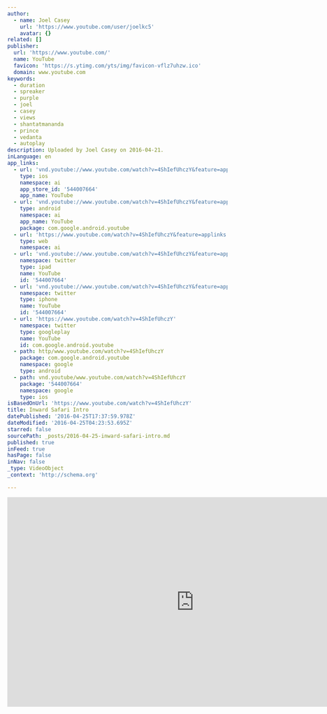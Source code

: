 ```yaml
---
author:
  - name: Joel Casey
    url: 'https://www.youtube.com/user/joelkc5'
    avatar: {}
related: []
publisher:
  url: 'https://www.youtube.com/'
  name: YouTube
  favicon: 'https://s.ytimg.com/yts/img/favicon-vflz7uhzw.ico'
  domain: www.youtube.com
keywords:
  - duration
  - spreaker
  - purple
  - joel
  - casey
  - views
  - shantatmananda
  - prince
  - vedanta
  - autoplay
description: Uploaded by Joel Casey on 2016-04-21.
inLanguage: en
app_links:
  - url: 'vnd.youtube://www.youtube.com/watch?v=4ShIefUhczY&feature=applinks'
    type: ios
    namespace: ai
    app_store_id: '544007664'
    app_name: YouTube
  - url: 'vnd.youtube://www.youtube.com/watch?v=4ShIefUhczY&feature=applinks'
    type: android
    namespace: ai
    app_name: YouTube
    package: com.google.android.youtube
  - url: 'https://www.youtube.com/watch?v=4ShIefUhczY&feature=applinks'
    type: web
    namespace: ai
  - url: 'vnd.youtube://www.youtube.com/watch?v=4ShIefUhczY&feature=applinks'
    namespace: twitter
    type: ipad
    name: YouTube
    id: '544007664'
  - url: 'vnd.youtube://www.youtube.com/watch?v=4ShIefUhczY&feature=applinks'
    namespace: twitter
    type: iphone
    name: YouTube
    id: '544007664'
  - url: 'https://www.youtube.com/watch?v=4ShIefUhczY'
    namespace: twitter
    type: googleplay
    name: YouTube
    id: com.google.android.youtube
  - path: http/www.youtube.com/watch?v=4ShIefUhczY
    package: com.google.android.youtube
    namespace: google
    type: android
  - path: vnd.youtube/www.youtube.com/watch?v=4ShIefUhczY
    package: '544007664'
    namespace: google
    type: ios
isBasedOnUrl: 'https://www.youtube.com/watch?v=4ShIefUhczY'
title: Inward Safari Intro
datePublished: '2016-04-25T17:37:59.978Z'
dateModified: '2016-04-25T04:23:53.695Z'
starred: false
sourcePath: _posts/2016-04-25-inward-safari-intro.md
published: true
inFeed: true
hasPage: false
inNav: false
_type: VideoObject
_context: 'http://schema.org'

---
```

<iframe src="https://cdn.embedly.com/widgets/media.html?src=https%3A%2F%2Fwww.youtube.com%2Fembed%2F4ShIefUhczY%3Ffeature%3Doembed&amp;url=https%3A%2F%2Fwww.youtube.com%2Fwatch%3Fv%3D4ShIefUhczY&amp;image=https%3A%2F%2Fi.ytimg.com%2Fvi%2F4ShIefUhczY%2Fhqdefault.jpg&amp;key=b7d04c9b404c499eba89ee7072e1c4f7&amp;type=text%2Fhtml&amp;schema=youtube" width="854" height="480" scrolling="no" frameborder="0" allowfullscreen="" style=""></iframe>
